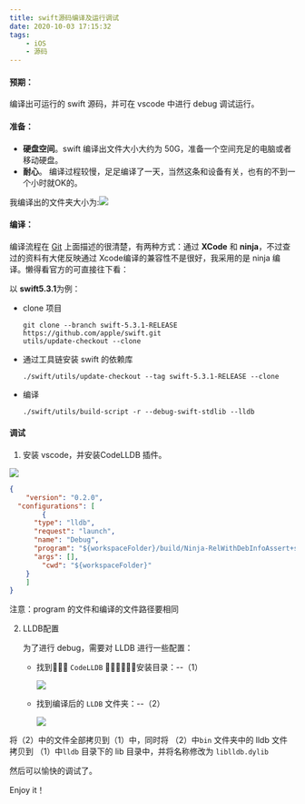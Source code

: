 ```yaml
---
title: swift源码编译及运行调试
date: 2020-10-03 17:15:32
tags: 
	- iOS
	- 源码
---
```


#### 预期：

编译出可运行的 swift 源码，并可在 vscode 中进行 debug 调试运行。



#### 准备：

- **硬盘空间**。swift 编译出文件大小大约为 50G，准备一个空间充足的电脑或者移动硬盘。
- **耐心**。 编译过程较慢，足足编译了一天，当然这条和设备有关，也有的不到一个小时就OK的。

我编译出的文件夹大小为:![](/images/swift源码大小.png)



#### 编译：

编译流程在 [Git](https://github.com/apple/swift/blob/main/docs/HowToGuides/GettingStarted.md#incremental-builds-with-ninja) 上面描述的很清楚，有两种方式：通过 **XCode** 和 **ninja**，不过查过的资料有大佬反映通过 Xcode编译的兼容性不是很好，我采用的是 ninja 编译。懒得看官方的可直接往下看：

以 **swift5.3.1**为例：

- clone 项目

  ```shell
  git clone --branch swift-5.3.1-RELEASE https://github.com/apple/swift.git
  utils/update-checkout --clone
  ```

- 通过工具链安装 swift 的依赖库

  `./swift/utils/update-checkout --tag swift-5.3.1-RELEASE --clone`

- 编译

  `./swift/utils/build-script -r --debug-swift-stdlib --lldb`



#### 调试

1. 安装 vscode，并安装CodeLLDB 插件。

![](/images/swift_vscode配置.png)

``` json
{
	"version": "0.2.0", 
  "configurations": [
		{
      "type": "lldb",
      "request": "launch",
      "name": "Debug",
      "program": "${workspaceFolder}/build/Ninja-RelWithDebInfoAssert+stdlib-DebugAssert/swift-macosx-x86_64/bin/swift",
      "args": [],
    	"cwd": "${workspaceFolder}"
    } 
	]
}
```

注意：program 的文件和编译的文件路径要相同

2. LLDB配置

   为了进行 debug，需要对 LLDB 进行一些配置：

   - 找到􏲝􏰿􏱀 `CodeLLDB` 􏰧􏲠􏲡􏱗􏱟􏰞安装目录：--（1）

     ![](/images/image-20201207152145435.png)

   - 找到编译后的 `LLDB` 文件夹：--（2）

     ![](/images/image-20201207152353407.png)

将（2）中的文件全部拷贝到（1）中，同时将 （2）中`bin` 文件夹中的 lldb 文件 拷贝到 （1）中`lldb` 目录下的 lib 目录中，并将名称修改为 `liblldb.dylib`



然后可以愉快的调试了。

Enjoy it！